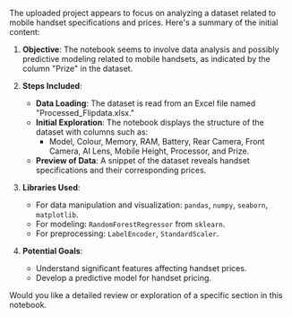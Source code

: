 The uploaded project appears to focus on analyzing a dataset related to mobile handset specifications and prices. Here's a summary of the initial content:

1. **Objective**: The notebook seems to involve data analysis and possibly predictive modeling related to mobile handsets, as indicated by the column "Prize" in the dataset.

2. **Steps Included**:
   - **Data Loading**: The dataset is read from an Excel file named "Processed_Flipdata.xlsx."
   - **Initial Exploration**: The notebook displays the structure of the dataset with columns such as:
     - Model, Colour, Memory, RAM, Battery, Rear Camera, Front Camera, AI Lens, Mobile Height, Processor, and Prize.
   - **Preview of Data**: A snippet of the dataset reveals handset specifications and their corresponding prices.

3. **Libraries Used**:
   - For data manipulation and visualization: `pandas`, `numpy`, `seaborn`, `matplotlib`.
   - For modeling: `RandomForestRegressor` from `sklearn`.
   - For preprocessing: `LabelEncoder`, `StandardScaler`.

4. **Potential Goals**:
   - Understand significant features affecting handset prices.
   - Develop a predictive model for handset pricing.

Would you like a detailed review or exploration of a specific section in this notebook.
